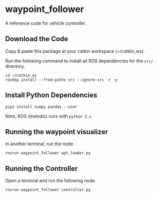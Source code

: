 # waypoint_follower

A reference code for vehicle controller.

## Download the Code

Copy & paste this package at your catkin workspace (~/catkin_ws).

Run the following command to install all ROS dependencies for the `src/` directory.
```
cd ~/catkin_ws
rosdep install --from-paths src --ignore-src -r -y
```

## Install Python Dependencies

```
pip2 install numpy pandas --user
```
Note, ROS (melodic) runs with `python 2.x`

## Running the waypoint visualizer

In another terminal, run the node.
```
rosrun waypoint_follower wpt_loader.py
```

## Running the Controller

Open a terminal and run the following node.
```
rosrun waypoint_follower controller.py
```